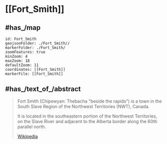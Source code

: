 
# [[Fort_Smith]] 

## #has_/map 

```leaflet
id: Fort_Smith
geojsonFolder: ./Fort_Smith//
markerFolder: ./Fort_Smith/
zoomFeatures: true 
minZoom: 4 
maxZoom: 18
defaultZoom: 11 
coordinates: [[Fort_Smith]] 
markerFile: [[Fort_Smith]] 
```


## #has_/text_of_/abstract 

> Fort Smith (Chipewyan: Thebacha "beside the rapids") 
> is a town in the South Slave Region of the Northwest Territories (NWT), Canada. 
> 
> It is located in the southeastern portion of the Northwest Territories, 
> on the Slave River and adjacent to the Alberta border along the 60th parallel north.
>
> [Wikipedia](https://en.wikipedia.org/wiki/Fort%20Smith,%20Northwest%20Territories) 




